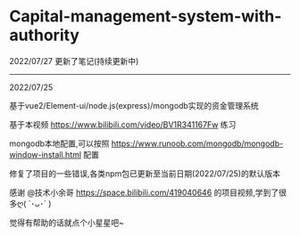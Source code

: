 # Capital-management-system-with-authority

2022/07/27
更新了笔记(持续更新中)

***

2022/07/25

基于vue2/Element-ui/node.js(express)/mongodb实现的资金管理系统

基于本视频 https://www.bilibili.com/video/BV1R341167Fw 练习

mongodb本地配置,可以按照 https://www.runoob.com/mongodb/mongodb-window-install.html 配置

修复了项目的一些错误,各类npm包已更新至当前日期(2022/07/25)的默认版本

感谢 @技术小余哥 https://space.bilibili.com/419040646 的项目视频,学到了很多ღ( ´･ᴗ･` )

觉得有帮助的话就点个小星星吧~
